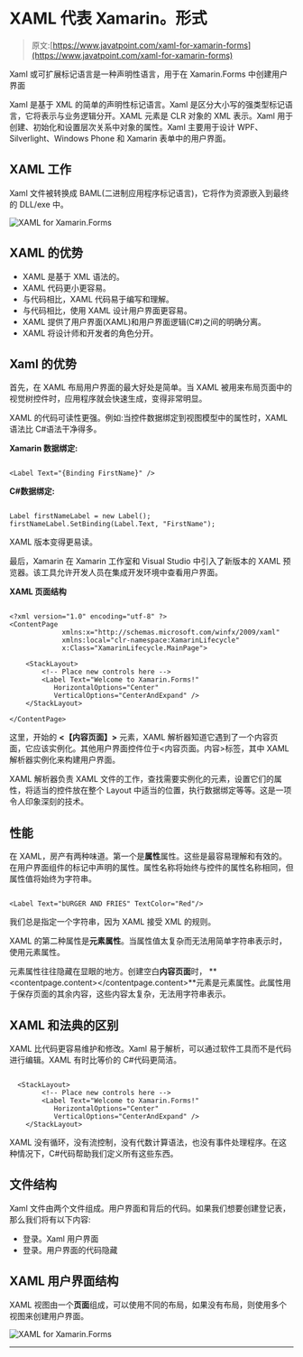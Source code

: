 # XAML 代表 Xamarin。形式

> 原文:[https://www.javatpoint.com/xaml-for-xamarin-forms](https://www.javatpoint.com/xaml-for-xamarin-forms)

Xaml 或可扩展标记语言是一种声明性语言，用于在 Xamarin.Forms 中创建用户界面

Xaml 是基于 XML 的简单的声明性标记语言。Xaml 是区分大小写的强类型标记语言，它将表示与业务逻辑分开。XAML 元素是 CLR 对象的 XML 表示。Xaml 用于创建、初始化和设置层次关系中对象的属性。Xaml 主要用于设计 WPF、Silverlight、Windows Phone 和 Xamarin 表单中的用户界面。

## XAML 工作

Xaml 文件被转换成 BAML(二进制应用程序标记语言)，它将作为资源嵌入到最终的 DLL/exe 中。

![XAML for Xamarin.Forms](../Images/6fa2356954ee17d9da709ecba323ecc3.png)

## XAML 的优势

*   XAML 是基于 XML 语法的。
*   XAML 代码更小更容易。
*   与代码相比，XAML 代码易于编写和理解。
*   与代码相比，使用 XAML 设计用户界面更容易。
*   XAML 提供了用户界面(XAML)和用户界面逻辑(C#)之间的明确分离。
*   XAML 将设计师和开发者的角色分开。

## Xaml 的优势

首先，在 XAML 布局用户界面的最大好处是简单。当 XAML 被用来布局页面中的视觉树控件时，应用程序就会快速生成，变得非常明显。

XAML 的代码可读性更强。例如:当控件数据绑定到视图模型中的属性时，XAML 语法比 C#语法干净得多。

**Xamarin 数据绑定:**

```

<Label Text="{Binding FirstName}" />

```

**C#数据绑定:**

```

Label firstNameLabel = new Label();
firstNameLabel.SetBinding(Label.Text, "FirstName");

```

XAML 版本变得更易读。

最后，Xamarin 在 Xamarin 工作室和 Visual Studio 中引入了新版本的 XAML 预览器。该工具允许开发人员在集成开发环境中查看用户界面。

**XAML 页面结构**

```

<?xml version="1.0" encoding="utf-8" ?>
<ContentPage 
             xmlns:x="http://schemas.microsoft.com/winfx/2009/xaml"
             xmlns:local="clr-namespace:XamarinLifecycle"
             x:Class="XamarinLifecycle.MainPage">

    <StackLayout>
        <!-- Place new controls here -->
        <Label Text="Welcome to Xamarin.Forms!" 
           HorizontalOptions="Center"
           VerticalOptions="CenterAndExpand" />
    </StackLayout>

</ContentPage>

```

这里，开始的 **<【内容页面】>** 元素，XAML 解析器知道它遇到了一个内容页面，它应该实例化。其他用户界面控件位于<内容页面。内容>标签，其中 XAML 解析器实例化来构建用户界面。

XAML 解析器负责 XAML 文件的工作，查找需要实例化的元素，设置它们的属性，将适当的控件放在整个 Layout 中适当的位置，执行数据绑定等等。这是一项令人印象深刻的技术。

## 性能

在 XAML，房产有两种味道。第一个是**属性**属性。这些是最容易理解和有效的。在用户界面组件的标记中声明的属性。属性名称将始终与控件的属性名称相同，但属性值将始终为字符串。

```

<Label Text="bURGER AND FRIES" TextColor="Red"/>

```

我们总是指定一个字符串，因为 XAML 接受 XML 的规则。

XAML 的第二种属性是**元素属性**。当属性值太复杂而无法用简单字符串表示时，使用元素属性。

元素属性往往隐藏在显眼的地方。创建空白**内容页面**时， **<contentpage.content></contentpage.content>**元素是元素属性。此属性用于保存页面的其余内容，这些内容太复杂，无法用字符串表示。

## XAML 和法典的区别

XAML 比代码更容易维护和修改。Xaml 易于解析，可以通过软件工具而不是代码进行编辑。XAML 有时比等价的 C#代码更简洁。

```

  <StackLayout>
        <!-- Place new controls here -->
        <Label Text="Welcome to Xamarin.Forms!" 
           HorizontalOptions="Center"
           VerticalOptions="CenterAndExpand" />
    </StackLayout>

```

XAML 没有循环，没有流控制，没有代数计算语法，也没有事件处理程序。在这种情况下，C#代码帮助我们定义所有这些东西。

## 文件结构

Xaml 文件由两个文件组成。用户界面和背后的代码。如果我们想要创建登记表，那么我们将有以下内容:

*   登录。Xaml 用户界面
*   登录。用户界面的代码隐藏

## XAML 用户界面结构

XAML 视图由一个**页面**组成，可以使用不同的布局，如果没有布局，则使用多个视图来创建用户界面。

![XAML for Xamarin.Forms](../Images/d16356e8b5fa630b02d7e39a7598ad6b.png)

* * *